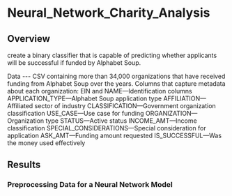 # Neural_Network_Charity_Analysis

## Overview
create a binary classifier that is capable of predicting whether applicants will be successful if funded by Alphabet Soup.

Data --- CSV containing more than 34,000 organizations that have received funding from Alphabet Soup over the years. Columns that capture metadata about each organization:
	EIN and NAME—Identification columns
	APPLICATION_TYPE—Alphabet Soup application type
	AFFILIATION—Affiliated sector of industry
	CLASSIFICATION—Government organization classification
	USE_CASE—Use case for funding
	ORGANIZATION—Organization type
	STATUS—Active status
	INCOME_AMT—Income classification
	SPECIAL_CONSIDERATIONS—Special consideration for application
	ASK_AMT—Funding amount requested
	IS_SUCCESSFUL—Was the money used effectively

## Results

### Preprocessing Data for a Neural Network Model